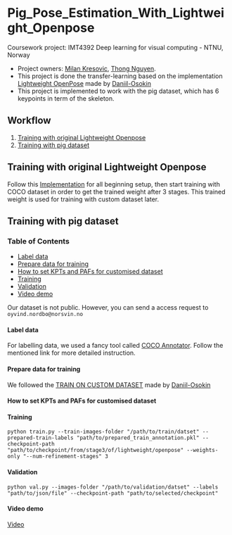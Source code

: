 # Pig_Pose_Estimation_With_Lightweight_Openpose
Coursework project: IMT4392 Deep learning for visual computing - NTNU, Norway

- Project owners: [Milan Kresovic](https://github.com/kresovicmilan), [Thong Nguyen](https://github.com/ThongNguyen551).
- This project is done the transfer-learning based on the implementation [Lightweight OpenPose](https://github.com/Daniil-Osokin/lightweight-human-pose-estimation.pytorch) made by [Daniil-Osokin](https://github.com/Daniil-Osokin)
- This project is implemented to work with the pig dataset, which has 6 keypoints in term of the skeleton. 

## Workflow

1. [Training with original Lightweight Openpose](#Training-with-original-Lightweight-Openpose)
2. [Training with pig dataset](#Training-with-pig-dataset)

## Training with original Lightweight Openpose
Follow this [Implementation](https://github.com/Daniil-Osokin/lightweight-human-pose-estimation.pytorch) for all beginning setup, then start training with COCO dataset in order to get the trained weight after 3 stages. This trained weight is used for training with custom dataset later. 

## Training with pig dataset
### Table of Contents

* [Label data](#label-data)
* [Prepare data for training](#prepare-data-for-training)
* [How to set KPTs and PAFs for customised dataset](#How-to-set-KPTs-and-PAFs-for-customised-dataset)
* [Training](#training)
* [Validation](#validation)
* [Video demo](#video-demo)

Our dataset is not public. However, you can send a access request to `oyvind.nordbo@norsvin.no`

#### Label data
For labelling data, we used a fancy tool called [COCO Annotator](https://github.com/jsbroks/coco-annotator). Follow the mentioned link for more detailed instruction. 

#### Prepare data for training
We followed the [TRAIN ON CUSTOM DATASET](https://github.com/Daniil-Osokin/lightweight-human-pose-estimation.pytorch/blob/master/TRAIN-ON-CUSTOM-DATASET.md) made by [Daniil-Osokin](https://github.com/Daniil-Osokin)

#### How to set KPTs and PAFs for customised dataset
#### Training
```
python train.py --train-images-folder "/path/to/train/datset" --prepared-train-labels "path/to/prepared_train_annotation.pkl" --checkpoint-path "path/to/checkpoint/from/stage3/of/lightweight/openpose" --weights-only "--num-refinement-stages" 3
```
#### Validation
```
python val.py --images-folder "/path/to/validation/datset" --labels "path/to/json/file" --checkpoint-path "path/to/selected/checkpoint"
```

#### Video demo
[Video](https://drive.google.com/file/d/1MRy1RkWry3oiSXWAVLkzsOlt2TKqAUwX/view?usp=sharing) 
